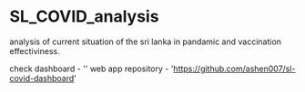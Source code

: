 # SL_COVID_analysis
analysis of current situation of the sri lanka in pandamic and vaccination effectiviness.

check dashboard - ''
web app repository - 'https://github.com/ashen007/sl-covid-dashboard'
